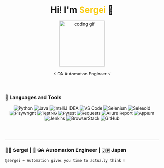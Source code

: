 <h1 align="center">Hi! I'm <span style="color:#facc15">Sergei</span> 🤖</h1>
<p align="center">
  <img src="https://media.giphy.com/media/WUlplcMpOCEmTGBtBW/giphy.gif" width="150" alt="coding gif">
</p>

<p align="center">
  ⚡️ QA Automation Engineer ⚡️
</p>
<br>

### 🧰 Languages and Tools
<p align="center">
  <img src="https://img.shields.io/badge/Python-3776AB?style=for-the-badge&logo=python&logoColor=white" alt="Python"/>
  <img src="https://img.shields.io/badge/Java-007396?style=for-the-badge&logo=java&logoColor=white" alt="Java"/>
  <img src="https://img.shields.io/badge/IntelliJ_IDEA-000000?style=for-the-badge&logo=intellijidea&logoColor=white" alt="IntelliJ IDEA"/>
  <img src="https://img.shields.io/badge/VS_Code-007ACC?style=for-the-badge&logo=visualstudiocode&logoColor=white" alt="VS Code"/>
  <img src="https://img.shields.io/badge/Selenium-43B02A?style=for-the-badge&logo=selenium&logoColor=white" alt="Selenium"/>
  <img src="https://img.shields.io/badge/Selenoid-00BCD4?style=for-the-badge&logo=docker&logoColor=white" alt="Selenoid"/>
  <img src="https://img.shields.io/badge/Playwright-2EAD33?style=for-the-badge&logo=playwright&logoColor=white" alt="Playwright"/>
  <img src="https://img.shields.io/badge/TestNG-F2CB1D?style=for-the-badge&logo=testng&logoColor=black" alt="TestNG"/>
  <img src="https://img.shields.io/badge/Pytest-0A9EDC?style=for-the-badge&logo=pytest&logoColor=white" alt="Pytest"/>
  <img src="https://img.shields.io/badge/Requests-20232A?style=for-the-badge&logo=python&logoColor=white" alt="Requests"/>
  <img src="https://img.shields.io/badge/Allure-1E1E1E?style=for-the-badge&logo=allure&logoColor=white" alt="Allure Report"/>
  <img src="https://img.shields.io/badge/Appium-7139C1?style=for-the-badge&logo=appium&logoColor=white" alt="Appium"/>
  <img src="https://img.shields.io/badge/Jenkins-D24939?style=for-the-badge&logo=jenkins&logoColor=white" alt="Jenkins"/>
  <img src="https://img.shields.io/badge/BrowserStack-FF6D00?style=for-the-badge&logo=browserstack&logoColor=white" alt="BrowserStack"/>
  <img src="https://img.shields.io/badge/GitHub-181717?style=for-the-badge&logo=github&logoColor=white" alt="GitHub"/>
</p>

<br><br>

---

### 👨‍💻 Sergei | 🧪 QA Automation Engineer | 🇯🇵 Japan

```bash
@sergei ➜ Automation gives you time to actually think 💡
